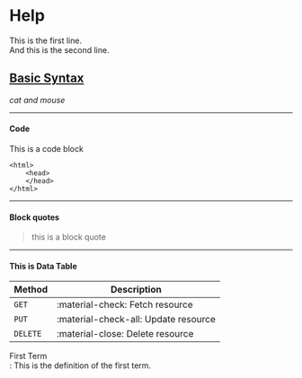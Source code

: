 # **Help**

This is the first line.<br> 
And this is the second line. 

## **[Basic Syntax](https://www.markdownguide.org/basic-syntax/)**
<em> cat and mouse </em>

---------------

#### Code
This is a code block
~~~
<html>
    <head>
    </head>
</html> 
~~~
-------------------------

#### Block quotes

> this is a block quote

<!-- Here's a simple footnote,[^1] and here's a longer one.[^bignote] -->



-----------

#### This is Data Table

| Method      | Description                          |
| ----------- | ------------------------------------ |
| `GET`       | :material-check:     Fetch resource  |
| `PUT`       | :material-check-all: Update resource |
| `DELETE`    | :material-close:     Delete resource |


<!-- - [x] Write the press release &#124;
- [ ] Update the website
- [ ] Contact the media -->


First Term<br>
: This is the definition of the first term.
 